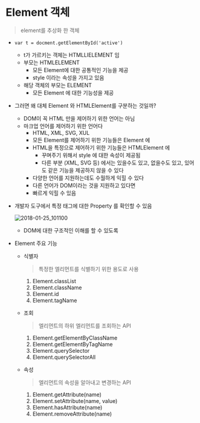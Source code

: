 # Element 객체

> element를 추상화 한 객체

- `var t = docment.getElementById('active')`

  - t가 가르키는 객체는 HTMLLIELEMENT 임
  - 부모는 HTMLELEMENT
    - 모든 Element에 대한 공통적인 기능을 제공
    - style 이라는 속성을 가지고 있음
  - 해당 객체의 부모는 ELEMENT
    - 모든 Element 에 대한 기능성을 제공

- 그러면 왜 대체 Element 와 HTMLElement를 구분하는 것일까?

  - DOM이 꼭 HTML 만을 제어하기 위한 언어는 아님
  - 마크업 언어를 제어하기 위한 언어다
    - HTML, XML, SVG, XUL
    - 모든 Element를 제어하기 위한 기능들은 Element 에
    - HTML을 특정으로 제어하기 위한 기능들은 HTMLElement 에
      - 꾸며주기 위해서 style 에 대한 속성이 제공됨
      - 다른 부분 (XML, SVG 등) 에서는 있을수도 있고, 없을수도 있고, 있어도 같은 기능을 제공하지 않을 수 있다
    - 다양한 언어를 지원하는데도 수월하게 익힐 수 있다
    - 다른 언어가 DOM이라는 것을 지원하고 있다면
    - 빠르게 익힐 수 있음

- 개발자 도구에서 특정 태그에 대한 Property 를 확인할 수 있음

  ![2018-01-25_101100](C:\Users\HYEON\Desktop\2018-01-25_101100.png)

  - DOM에 대한 구조적인 이해를 할 수 있도록

- Element 주요 기능

  - 식별자

    > 특정한 엘리먼트를 식별하기 위한 용도로 사용

    1. Element.classList
    2. Element.className
    3. Element.id
    4. Element.tagName

  - 조회

    > 엘리먼트의 하위 엘리먼트를 조회하는 API

    1. Element.getElementByClassName
    2. Element.getElementByTagName
    3. Element.querySelector
    4. Element.querySelectorAll

  - 속성

    > 엘리먼트의 속성을 알아내고 변경하는 API

    1. Element.getAttribute(name)
    2. Element.setAttribute(name, value)
    3. Element.hasAttribute(name)
    4. Element.removeAttribute(name)